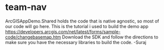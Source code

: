 # team-nav
ArcGISAppDemo.Shared holds the code that is native agnostic, so most of our code will go here.
This is the tutorial i used to build the demo app https://developers.arcgis.com/net/latest/forms/sample-code/changebasemap.htm
Download the SDK and follow the directions to make sure you have the necessary libraries to build the code.
-Suraj
